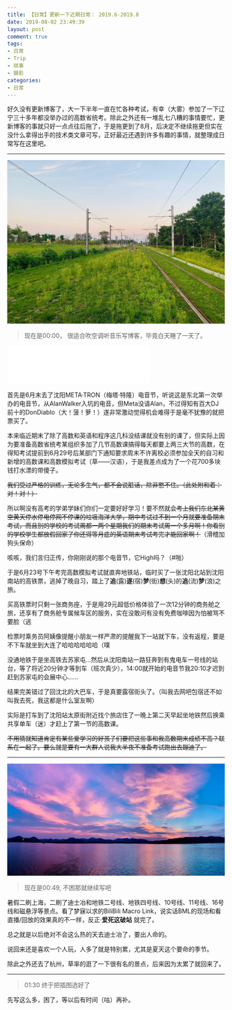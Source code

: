 ```yaml
---
title: 【日常】更新一下近期日常： 2019.6-2019.8
date: 2019-08-02 23:49:39
layout: post
comment: true
tags:
- 日常
- Trip
- 琐事
- 摄影
categories:
- 日常
---
```

好久没有更新博客了，大一下半年一直在忙各种考试，有幸（大雾）参加了一下辽宁三十多年都没举办过的高数省统考。除此之外还有一堆乱七八糟的事情要忙，更新博客的事就只好一点点往后拖了，于是拖更到了8月，后决定不继续拖更但实在没什么拿得出手的技术类文章可写，正好最近还遇到许多有趣的事情，就整理成日常写在这里吧。
<!--more-->
---

![有轨电车4号线——沈阳南站站](images/dianche-1.jpg)

> 现在是00:00， 很适合吹空调听音乐写博客，毕竟白天睡了一天了。

<iframe frameborder="no" border="0" marginwidth="0" marginheight="0" width=330 height=86 src="//music.163.com/outchain/player?type=2&id=493911&auto=0&height=66"></iframe>

首先是6月末去了沈阳META·TRON（梅塔·特隆）电音节，听说这是东北第一次举办的电音节，从AlanWalker入坑的电音，但Meta没请Alan，不过得知有百大DJ前十的DonDiablo（大！菠！萝！）遂非常激动觉得机会难得于是毫不犹豫的就把票买了。

本来临近期末了除了高数和英语和程序这几科没结课就没有别的课了，但实际上因为要准备高数省统考某组织多加了几节高数课搞得每天都要上两三大节的高数，在得知考试提前到6月29号后某部门下通知要求周末不许离校必须参加全天的自习和新增的高数课和高数模拟考试（草——汉语），于是我差点成为了一个花700多块钱打水漂的带傻子。

~~我们受过严格的训练，无论多生气，都不会说脏话，除非憋不住。（此处附和着：对！对！）~~

所以啊没有高考的学弟学妹们你们一定要好好学习！要不然就会~~考上我们东北某黄空黄天停水停电停网不停课的垃圾海洋大学，期中考试过不到一个月就要准备期末考试，而且别的学校的考试周都一两个星期我们的期末考试周一个多月啊！你看别的学校学生都放假回家了你还得等月底的英语期末考试考完才能回家啊！~~（滑稽加狗头保命）

咳咳，我们言归正传，你刚刚说的那个电音节，它High吗？（#啪）

于是6月23号下午考完高数模拟考试就直奔地铁站，临时买了一张沈阳北站到沈阳南站的高铁票，逃掉了晚自习，踏上了**追**(露)**逐**(宿)**梦**(街)**想**(头)的**追**(流)**梦**(浪)之旅。

买高铁票时只剩一张商务座，于是用29元超低价格体验了一次12分钟的商务舱之旅，还享有了商务舱专属候车区的服务，实在没敢问有没有免费咖啡因为怕被骂不要脸（逃

检票时乘务员阿姨像提醒小朋友一样严肃的提醒我下一站就下车，没有返程，要是不下车就坐到大连了哈哈哈哈哈哈（噗

没通地铁于是坐高铁去苏家屯...然后从沈阳南站一路狂奔到有鬼电车一号线的站台，等了将近20分钟才等到车（班次真少），14:00就开始的电音节我20:10才迟到赶到苏家屯的会展中心......

结果完美错过了回沈北的大巴车，于是真要露宿街头了。（叫我去网吧包宿还不如叫我去死，我这都是什么室友啊）

实际是打车到了沈阳站太原街附近找个旅店住了一晚上第二天早起坐地铁然后换乘共享单车（迷）才赶上了第一节的高数课。

~~不用猜就知道肯定有某些爱学习的好孩子们要把这些事和我高数期末成绩不高？联系在一起了。要么就是要有一大群人说我大半夜不准备考试跑出去蹦迪了。~~

---

![WestLake](images/xihu-1.jpg)

> 现在是00:49, 不困那就继续写吧

暑假二刷上海，二刷了迪士冶和地铁二号线、地铁四号线、10号线、11号线、16号线和磁悬浮等景点。看了梦寐以求的BiliBili Macro Link，说实话BML的现场和看直播/回放的效果真的不一样，反正·**爱死这破站** 就完了。

总之就是以后绝对不会这么热的天去迪士冶了，要出人命的。

说回来还是喜欢一个人玩，人多了就是特别累，尤其是夏天这个要命的季节。

除此之外还去了杭州，草率的逛了一下很有名的景点，后来因为太累了就回来了。

---

> 01:30 终于把插图选好了

先写这么多，困了，等以后有时间（咕）再补。
